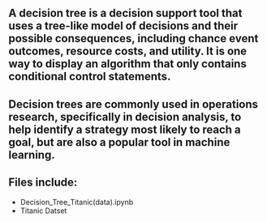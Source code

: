 ## A decision tree is a decision support tool that uses a tree-like model of decisions and their possible consequences, including chance event outcomes, resource costs, and utility. It is one way to display an algorithm that only contains conditional control statements.

## Decision trees are commonly used in operations research, specifically in decision analysis, to help identify a strategy most likely to reach a goal, but are also a popular tool in machine learning.

## Files include:
* Decision_Tree_Titanic(data).ipynb
* Titanic Datset
